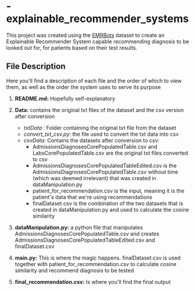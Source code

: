 # -explainable_recommender_systems

This project was created using the [EMRBots](http://www.emrbots.org/) dataset to create an Explainable Recommender System capable recommending diagnosis to be looked out for, for patients based on their test results.

## File Description

Here you'll find a description of each file and the order of which to view them, as well as the order the system uses to serve its purpose

1. **README.md:** Hopefully self-explanatory

2. **Data:** contains the original txt files of the dataset and the csv version after conversion
   * *txtData* : Folder containing the original txt file from the dataset
   * *convert_txt_csv.py*: the file used to convert the txt data into csv
   * *csvData*: Contains the datasets after conversion to csv:
     * AdmissionsDiagnosesCorePopulatedTable.csv and LabsCorePopulatedTable.csv are the original txt files converted to csv
     * AdmissionsDiagnosesCorePopulatedTableEdited.csv is the AdmissionsDiagnosesCorePopulatedTable.csv without time (which was deemed irrelevant) that was created in dataManipulation.py
     * patient_for_recommendation.csv is the input, meaning it is the patient's data that we're using recommendations
     * finalDataset.csv is the combination of the two datasets that is created in dataManipulation.py and used to calculate the cosine similarity

3. **dataManipulation.py:** a python file that manipulates AdmissionsDiagnosesCorePopulatedTable.csv and creates AdmissionsDiagnosesCorePopulatedTableEdited.csv and finalDataset.csv
4. **main.py:** This is where the magic happens. finalDataset.csv is used together with patient_for_recommendation.csv to calculate cosine similarity and recommend diagnosis to be tested
5. **final_recommendation.csv:** Is where you'll find the final output